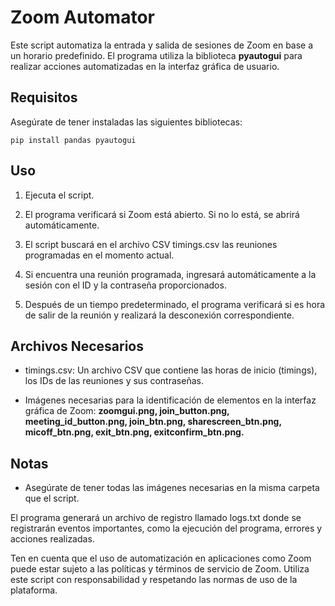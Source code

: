 
# Zoom Automator
Este script automatiza la entrada y salida de sesiones de Zoom en base a un horario predefinido. El programa utiliza la biblioteca **pyautogui** para realizar acciones automatizadas en la interfaz gráfica de usuario.

## Requisitos

Asegúrate de tener instaladas las siguientes bibliotecas:


```http
pip install pandas pyautogui
```

## Uso

1. Ejecuta el script.

2. El programa verificará si Zoom está abierto. Si no lo está, se abrirá automáticamente.

3. El script buscará en el archivo CSV timings.csv las reuniones programadas en el momento actual.

4. Si encuentra una reunión programada, ingresará automáticamente a la sesión con el ID y la contraseña proporcionados.

5. Después de un tiempo predeterminado, el programa verificará si es hora de salir de la reunión y realizará la desconexión correspondiente.

## Archivos Necesarios

* timings.csv: Un archivo CSV que contiene las horas de inicio (timings), los IDs de las reuniones y sus contraseñas.

* Imágenes necesarias para la identificación de elementos en la interfaz gráfica de Zoom: **zoomgui.png, join_button.png, meeting_id_button.png, join_btn.png, sharescreen_btn.png, micoff_btn.png, exit_btn.png, exitconfirm_btn.png.**

## Notas
* Asegúrate de tener todas las imágenes necesarias en la misma carpeta que el script.

El programa generará un archivo de registro llamado logs.txt donde se registrarán eventos importantes, como la ejecución del programa, errores y acciones realizadas.

Ten en cuenta que el uso de automatización en aplicaciones como Zoom puede estar sujeto a las políticas y términos de servicio de Zoom. Utiliza este script con responsabilidad y respetando las normas de uso de la plataforma.
